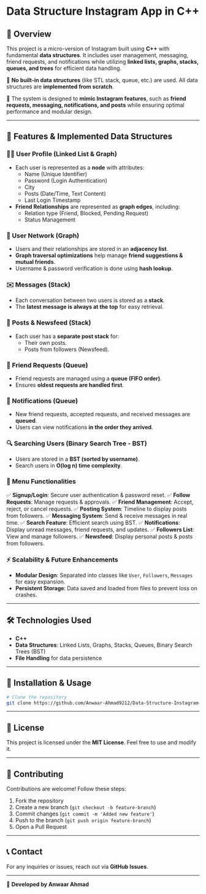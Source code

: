 # Data Structure Instagram App in C++

## 📌 Overview

This project is a micro-version of Instagram built using **C++** with fundamental **data structures**. It includes user management, messaging, friend requests, and notifications while utilizing **linked lists, graphs, stacks, queues, and trees** for efficient data handling.

🔹 **No built-in data structures** (like STL stack, queue, etc.) are used. All data structures are **implemented from scratch**.

🔹 The system is designed to **mimic Instagram features**, such as **friend requests, messaging, notifications, and posts** while ensuring optimal performance and modular design.

---

## 🚀 Features & Implemented Data Structures

### 🧑‍💻 User Profile (Linked List & Graph)
- Each user is represented as a **node** with attributes:
  - Name (Unique Identifier)
  - Password (Login Authentication)
  - City
  - Posts (Date/Time, Text Content)
  - Last Login Timestamp
- **Friend Relationships** are represented as **graph edges**, including:
  - Relation type (Friend, Blocked, Pending Request)
  - Status Management

### 👥 User Network (Graph)
- Users and their relationships are stored in an **adjacency list**.
- **Graph traversal optimizations** help manage **friend suggestions & mutual friends**.
- Username & password verification is done using **hash lookup**.

### ✉️ Messages (Stack)
- Each conversation between two users is stored as a **stack**.
- The **latest message is always at the top** for easy retrieval.

### 📝 Posts & Newsfeed (Stack)
- Each user has a **separate post stack** for:
  - Their own posts.
  - Posts from followers (Newsfeed).

### 🤝 Friend Requests (Queue)
- Friend requests are managed using a **queue (FIFO order)**.
- Ensures **oldest requests are handled first**.

### 🔔 Notifications (Queue)
- New friend requests, accepted requests, and received messages are **queued**.
- Users can view notifications **in the order they arrived**.

### 🔍 Searching Users (Binary Search Tree - BST)
- Users are stored in a **BST (sorted by username)**.
- Search users in **O(log n) time complexity**.

### 📜 Menu Functionalities
✅ **Signup/Login**: Secure user authentication & password reset.
✅ **Follow Requests**: Manage requests & approvals.
✅ **Friend Management**: Accept, reject, or cancel requests.
✅ **Posting System**: Timeline to display posts from followers.
✅ **Messaging System**: Send & receive messages in real time.
✅ **Search Feature**: Efficient search using BST.
✅ **Notifications**: Display unread messages, friend requests, and updates.
✅ **Followers List**: View and manage followers.
✅ **Newsfeed**: Display personal posts & posts from followers.

### ⚡ Scalability & Future Enhancements
- **Modular Design**: Separated into classes like `User`, `Followers`, `Messages` for easy expansion.
- **Persistent Storage**: Data saved and loaded from files to prevent loss on crashes.

---

## 🛠️ Technologies Used
- **C++**
- **Data Structures**: Linked Lists, Graphs, Stacks, Queues, Binary Search Trees (BST)
- **File Handling** for data persistence

---

## 📂 Installation & Usage
```bash
# Clone the repository
git clone https://github.com/Anwaar-Ahmad9212/Data-Structure-Instagram-App-in-Cpp
```
---

## 📜 License
This project is licensed under the **MIT License**. Feel free to use and modify it.

---

## 🤝 Contributing
Contributions are welcome! Follow these steps:
1. Fork the repository
2. Create a new branch (`git checkout -b feature-branch`)
3. Commit changes (`git commit -m 'Added new feature'`)
4. Push to the branch (`git push origin feature-branch`)
5. Open a Pull Request

---

## 📞 Contact
For any inquiries or issues, reach out via **GitHub Issues**.

---

🔹 **Developed by Anwaar Ahmad**

